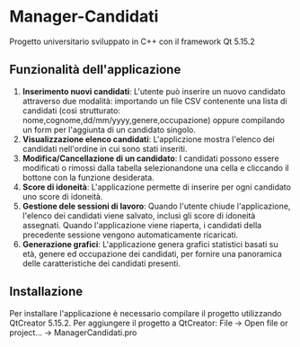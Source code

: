 # Manager-Candidati
Progetto universitario sviluppato in C++ con il framework Qt 5.15.2

## Funzionalità dell'applicazione
1. **Inserimento nuovi candidati**: L'utente può inserire un nuovo candidato attraverso due modalità:
  importando un file CSV contenente una lista di candidati (così strutturato: nome,cognome,dd/mm/yyyy,genere,occupazione)
  oppure compilando un form per l'aggiunta di un candidato singolo.
2. **Visualizzazione elenco candidati**: L'appliczione mostra l'elenco dei candidati nell'ordine in cui sono stati inseriti.
3. **Modifica/Cancellazione di un candidato**: I candidati possono essere modificati o rimossi dalla tabella selezionandone una cella
  e cliccando il bottone con la funzione desiderata.
4. **Score di idoneità**: L'applicazione permette di inserire per ogni candidato uno score di idoneità.
5. **Gestione dele sessioni di lavoro**: Quando l'utente chiude l'applicazione, l'elenco dei candidati viene salvato,
  inclusi gli score di idoneità assegnati. Quando l'applicazione viene riaperta, i candidati della precedente sessione vengono automaticamente ricaricati.
6. **Generazione grafici**: L'applicazione genera grafici statistici basati su età, genere ed occupazione dei candidati,
  per fornire una panoramica delle caratteristiche dei candidati presenti.

## Installazione
Per installare l'applicazione è necessario compilare il progetto utilizzando QtCreator 5.15.2.
Per aggiungere il progetto a QtCreator: File -> Open file or project... -> ManagerCandidati.pro
